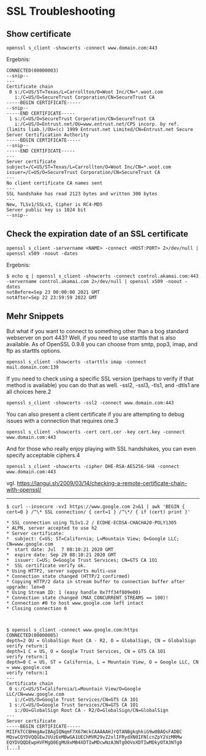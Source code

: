 # SSL Troubleshooting

## Show certificate

`openssl s_client -showcerts -connect www.domain.com:443`

Ergebnis:
```
CONNECTED(00000003)
--snip--
---
Certificate chain
 0 s:/C=US/ST=Texas/L=Carrollton/O=Woot Inc/CN=*.woot.com
   i:/C=US/O=SecureTrust Corporation/CN=SecureTrust CA
-----BEGIN CERTIFICATE-----
--snip--
-----END CERTIFICATE-----
 1 s:/C=US/O=SecureTrust Corporation/CN=SecureTrust CA
   i:/C=US/O=Entrust.net/OU=www.entrust.net/CPS incorp. by ref. (limits liab.)/OU=(c) 1999 Entrust.net Limited/CN=Entrust.net Secure Server Certification Authority
-----BEGIN CERTIFICATE-----
--snip--
-----END CERTIFICATE-----
---
Server certificate
subject=/C=US/ST=Texas/L=Carrollton/O=Woot Inc/CN=*.woot.com
issuer=/C=US/O=SecureTrust Corporation/CN=SecureTrust CA
---
No client certificate CA names sent
---
SSL handshake has read 2123 bytes and written 300 bytes
---
New, TLSv1/SSLv3, Cipher is RC4-MD5
Server public key is 1024 bit
--snip--
```

## Check the expiration date of an SSL certificate

`openssl s_client -servername <NAME> -connect <HOST:PORT> 2>/dev/null | openssl x509 -noout -dates`

Ergebnis:

```
$ echo q | openssl s_client -showcerts -connect control.akamai.com:443 -servername control.akamai.com 2>/dev/null | openssl x509 -noout -dates
notBefore=Sep 23 00:00:00 2021 GMT
notAfter=Sep 22 23:59:59 2022 GMT
```


## Mehr Snippets

But what if you want to connect to something other than a bog standard webserver on port 443? Well, if you need to use starttls that is also available. As of OpenSSL 0.9.8 you can choose from smtp, pop3, imap, and ftp as starttls options.

`openssl s_client -showcerts -starttls imap -connect mail.domain.com:139`

If you need to check using a specific SSL version (perhaps to verify if that method is available) you can do that as well. -ssl2, -ssl3, -tls1, and -dtls1 are all choices here.2

`openssl s_client -showcerts -ssl2 -connect www.domain.com:443`

You can also present a client certificate if you are attempting to debug issues with a connection that requires one.3

`openssl s_client -showcerts -cert cert.cer -key cert.key -connect www.domain.com:443`

And for those who really enjoy playing with SSL handshakes, you can even specify acceptable ciphers.4

`openssl s_client -showcerts -cipher DHE-RSA-AES256-SHA -connect www.domain.com:443`

vgl. https://langui.sh/2009/03/14/checking-a-remote-certificate-chain-with-openssl/


***

	
	$ curl --insecure -vvI https://www.google.com 2>&1 | awk 'BEGIN { cert=0 } /^\* SSL connection/ { cert=1 } /^\*/ { if (cert) print }'

	* SSL connection using TLSv1.2 / ECDHE-ECDSA-CHACHA20-POLY1305
	* ALPN, server accepted to use h2
	* Server certificate:
	*  subject: C=US; ST=California; L=Mountain View; O=Google LLC; CN=www.google.com
	*  start date: Jul  7 08:10:21 2020 GMT
	*  expire date: Sep 29 08:10:21 2020 GMT
	*  issuer: C=US; O=Google Trust Services; CN=GTS CA 1O1
	*  SSL certificate verify ok.
	* Using HTTP2, server supports multi-use
	* Connection state changed (HTTP/2 confirmed)
	* Copying HTTP/2 data in stream buffer to connection buffer after upgrade: len=0
	* Using Stream ID: 1 (easy handle 0x7ff34f809e00)
	* Connection state changed (MAX_CONCURRENT_STREAMS == 100)!
	* Connection #0 to host www.google.com left intact
	* Closing connection 0


	
	$ openssl s_client -connect www.google.com:https
	CONNECTED(00000005)
	depth=2 OU = GlobalSign Root CA - R2, O = GlobalSign, CN = GlobalSign
	verify return:1
	depth=1 C = US, O = Google Trust Services, CN = GTS CA 1O1
	verify return:1
	depth=0 C = US, ST = California, L = Mountain View, O = Google LLC, CN = www.google.com
	verify return:1
	---
	Certificate chain
	 0 s:/C=US/ST=California/L=Mountain View/O=Google LLC/CN=www.google.com
	   i:/C=US/O=Google Trust Services/CN=GTS CA 1O1
	 1 s:/C=US/O=Google Trust Services/CN=GTS CA 1O1
	   i:/OU=GlobalSign Root CA - R2/O=GlobalSign/CN=GlobalSign
	---
	Server certificate
	-----BEGIN CERTIFICATE-----
	MIIFkTCCBHmgAwIBAgIQNqmF7X67WckCAAAAAHJrQTANBgkqhkiG9w0BAQsFADBC
	MQswCQYDVQQGEwJVUzEeMBwGA1UEChMVR29vZ2xlIFRydXN0IFNlcnZpY2VzMRMw
	EQYDVQQDEwpHVFMgQ0EgMU8xMB4XDTIwMDcwNzA3NTg0OVoXDTIwMDkyOTA3NTg0
	[...]

